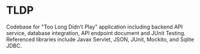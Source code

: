 # TLDP
Codebase for "Too Long Didn't Play" application including backend API service, database integration, API endpoint document and JUnit Testing. Referenced libraries include Javax Servlet, JSON, JUnit, Mockito, and Sqlite JDBC.

